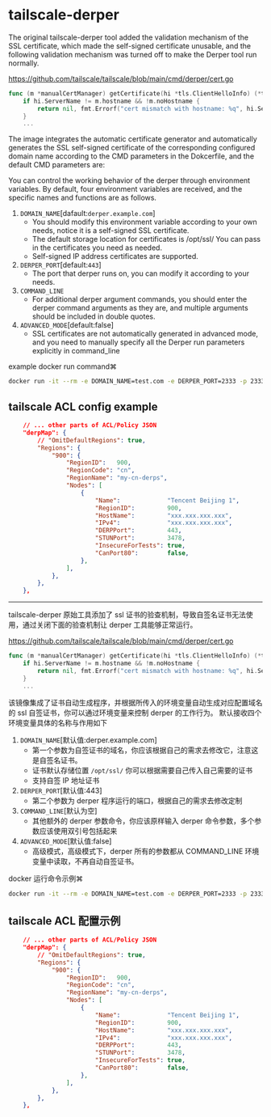 # tailscale-derper

The original tailscale-derper tool added the validation mechanism of the SSL certificate, which made the self-signed certificate unusable, and the following validation mechanism was turned off to make the Derper tool run normally.

https://github.com/tailscale/tailscale/blob/main/cmd/derper/cert.go

```go
func (m *manualCertManager) getCertificate(hi *tls.ClientHelloInfo) (*tls.Certificate, error) {
	if hi.ServerName != m.hostname && !m.noHostname {
		return nil, fmt.Errorf("cert mismatch with hostname: %q", hi.ServerName)
	}
    ...
```

The image integrates the automatic certificate generator and automatically generates the SSL self-signed certificate of the corresponding configured domain name according to the CMD parameters in the Dokcerfile, and the default CMD parameters are:

You can control the working behavior of the derper through environment variables.
By default, four environment variables are received, and the specific names and functions are as follows.

1. `DOMAIN_NAME`[dafault:`derper.example.com`]
    - You should modify this environment variable according to your own needs, notice it is a self-signed SSL certificate.
    - The default storage location for certificates is /opt/ssl/ You can pass in the certificates you need as needed.
    - Self-signed IP address certificates are supported.
2. `DERPER_PORT`[default:`443`]
    - The port that derper runs on, you can modify it according to your needs.
3. `COMMAND_LINE`
    - For additional derper argument commands, you should enter the derper command arguments as they are, and multiple arguments should be included in double quotes.
4. `ADVANCED_MODE`[default:false]
    - SSL certificates are not automatically generated in advanced mode, and you need to manually specify all the Derper run parameters explicitly in command_line

example docker run command⌘

```bash
docker run -it --rm -e DOMAIN_NAME=test.com -e DERPER_PORT=2333 -p 2333:2333 ghcr.io/expoli/tailscale-derper:main
```

## tailscale ACL config example

```json
	// ... other parts of ACL/Policy JSON
	"derpMap": {
		// "OmitDefaultRegions": true,
		"Regions": {
			"900": {
				"RegionID":   900,
				"RegionCode": "cn",
				"RegionName": "my-cn-derps",
				"Nodes": [
					{
						"Name":             "Tencent Beijing 1",
						"RegionID":         900,
						"HostName":         "xxx.xxx.xxx.xxx",
						"IPv4":             "xxx.xxx.xxx.xxx",
						"DERPPort":         443,
						"STUNPort":         3478,
						"InsecureForTests": true,
						"CanPort80":        false,
					},
				],
			},
		},
	},
```

---

tailscale-derper 原始工具添加了 ssl 证书的验查机制，导致自签名证书无法使用，通过关闭下面的验查机制让 derper 工具能够正常运行。

https://github.com/tailscale/tailscale/blob/main/cmd/derper/cert.go

```go
func (m *manualCertManager) getCertificate(hi *tls.ClientHelloInfo) (*tls.Certificate, error) {
	if hi.ServerName != m.hostname && !m.noHostname {
		return nil, fmt.Errorf("cert mismatch with hostname: %q", hi.ServerName)
	}
    ...
```

该镜像集成了证书自动生成程序，并根据所传入的环境变量自动生成对应配置域名的 ssl 自签证书，你可以通过环境变量来控制 derper 的工作行为。
默认接收四个环境变量具体的名称与作用如下

1. `DOMAIN_NAME`[默认值:derper.example.com]
    - 第一个参数为自签证书的域名，你应该根据自己的需求去修改它，注意这是自签名证书。
    - 证书默认存储位置 `/opt/ssl/` 你可以根据需要自己传入自己需要的证书
    - 支持自签 IP 地址证书
2. `DERPER_PORT`[默认值:443]
    - 第二个参数为 derper 程序运行的端口，根据自己的需求去修改定制
3. `COMMAND_LINE`[默认为空]
    - 其他额外的 derper 参数命令，你应该原样输入 derper 命令参数，多个参数应该使用双引号包括起来
4. `ADVANCED_MODE`[默认值:false]
    - 高级模式，高级模式下，derper 所有的参数都从 COMMAND_LINE 环境变量中读取，不再自动自签证书。

docker 运行命令示例⌘

```bash
docker run -it --rm -e DOMAIN_NAME=test.com -e DERPER_PORT=2333 -p 2333:2333 ghcr.io/expoli/tailscale-derper:main
```

## tailscale ACL 配置示例

```json
	// ... other parts of ACL/Policy JSON
	"derpMap": {
		// "OmitDefaultRegions": true,
		"Regions": {
			"900": {
				"RegionID":   900,
				"RegionCode": "cn",
				"RegionName": "my-cn-derps",
				"Nodes": [
					{
						"Name":             "Tencent Beijing 1",
						"RegionID":         900,
						"HostName":         "xxx.xxx.xxx.xxx",
						"IPv4":             "xxx.xxx.xxx.xxx",
						"DERPPort":         443,
						"STUNPort":         3478,
						"InsecureForTests": true,
						"CanPort80":        false,
					},
				],
			},
		},
	},
```
